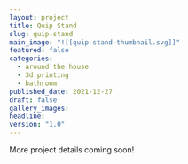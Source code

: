 ```yaml
---
layout: project
title: Quip Stand
slug: quip-stand
main_image: "![[quip-stand-thumbnail.svg]]"
featured: false
categories:
  - around the house
  - 3d printing
  - bathroom
published_date: 2021-12-27
draft: false
gallery_images: 
headline: 
version: "1.0"
---
```


More project details coming soon!